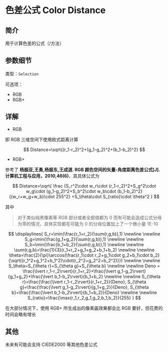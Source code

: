# 色差公式 Color Distance

## 简介
用于计算色差的公式（/方法）

## 参数细节
类型：`Selection`

可选项：

- RGB
- RGB+

## 详解
- RGB

即 RGB 三维空间下使用欧式距离计算

$$
Distance=\sqrt{(r_1-r_2)^2+(g_1-g_2)^2+(b_1-b_2)^2}
$$

- RGB+

参考了 **杨振亚,王勇,杨振东,王成道. RGB 颜色空间的矢量-角度距离色差公式[J]. 计算机工程与应用，2010,46(6)**，其具体公式为

$$
Distance=\sqrt{
    \frac
        {S_r^2\cdot w_r\cdot (r_1-r_2)^2+S_g^2\cdot w_g\cdot (g_1-g_2)^2+S_b^2\cdot w_b\cdot (b_1-b_2)^2}
        {(w_r+w_g+w_b)\cdot 255^2}
    +S_\theta\cdot S_{ratio}\cdot \theta^2
}
$$

其中

> 对于类似纯黑像素等 RGB 部分或者全部值都为 0 而有可能会造成公式分母为零的情况，具体实现都在可能为 0 的分母位置加上了一个微小量 1E-10

$$
\displaylines{
             S_r=\min(\frac{r_1+r_2}{\sum(r,g,b)},1)
    \newline
    \newline S_g=\min(\frac{g_1+g_2}{\sum(r,g,b)},1)
    \newline
    \newline S_b=\min(\frac{b_1+b_2}{\sum(r,g,b)},1)
    \newline
    \newline \sum(r,g,b)=\frac{1}{3}(r_1+r_2+g_1+g_2+b_1+b_2)
    \newline
    \newline \theta=\frac{2}{\pi}\arccos(\frac{r_1\cdot r_2+g_1\cdot g_2+b_1\cdot b_2}{\sqrt{(r_1^2+g_1^2+b_1^2)\cdot(r_2^2+g_2^2+b_2^2)}})
    \newline
    \newline S_\theta=S_{\theta r}+S_{\theta g}+S_{\theta b}
    \newline
    \newline Deno = \frac{\lvert r_1-r_2\rvert}{r_1+r_2}+\frac{\lvert g_1-g_2\rvert}{g_1+g_2}+\frac{\lvert b_1-b_2\rvert}{b_1+b_2}
    \newline
    \newline S_{\theta r}=\frac{\frac{\lvert r_1-r_2\rvert}{r_1+r_2}}{Deno},
             S_{\theta g}=\frac{\frac{\lvert g_1-g_2\rvert}{g_1+g_2}}{Deno},
             S_{\theta b}=\frac{\frac{\lvert b_1-b_2\rvert}{b_1+b_2}}{Deno}
    \newline
    \newline S_{ratio}=\frac{\max(r_1,r_2,g_1,g_2,b_1,b_2)}{255}
}
$$

在大部分情况下，使用 RGB+ 所生成出的像素画效果都会比 RGB 要好，但花费的时间会略有增长

## 其他

未来有可能会支持 CIEDE2000 等其他色差公式